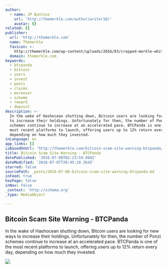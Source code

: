 ```yaml
---
author:
  - name: JP Buntinx
    url: 'http://themerkle.com/author/writer10/'
    avatar: {}
related: []
publisher:
  url: 'http://themerkle.com'
  name: Themerkle
  favicon: >-
    http://themerkle.com/wp-content/uploads/2016/03/cropped-merkle-white-1-192x192.png
  domain: themerkle.com
keywords:
  - btcpanda
  - bitcoin
  - users
  - invest
  - ponzi
  - claims
  - moreover
  - scheme
  - reward
  - deposit
description: >-
  In the wake of Hashocean shutting down, Bitcoin users are looking for new ways
  to increase their holdings. Unfortunately for then, the number of Ponzi
  schemes continue to increase at an accelerated pace. BTCPanda is one of the
  most recent platforms to launch, offering users up to 12% return every day,
  depending on how much they invested.
inLanguage: en
app_links: []
isBasedOnUrl: 'http://themerkle.com/bitcoin-scam-site-warning-btcpanda/'
title: Bitcoin Scam Site Warning - BTCPanda
datePublished: '2016-07-08T02:23:59.894Z'
dateModified: '2016-07-07T20:45:10.364Z'
starred: false
sourcePath: _posts/2016-07-08-bitcoin-scam-site-warning-btcpanda.md
inFeed: true
hasPage: false
inNav: false
_context: 'http://schema.org'
_type: MediaObject

---
```

<article style=""><h1>Bitcoin Scam Site Warning - BTCPanda</h1><p>In the wake of Hashocean shutting down, Bitcoin users are looking for new ways to increase their holdings. Unfortunately for then, the number of Ponzi schemes continue to increase at an accelerated pace. BTCPanda is one of the most recent platforms to launch, offering users up to 12% return every day, depending on how much they invested.</p><img src="http://themerkle.com/wp-content/uploads/2016/07/BTCPanda.jpg" /></article>